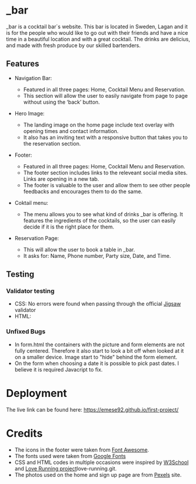 # _bar
_bar is a cocktail bar`s website. This bar is located in Sweden, Lagan and it is for the people who would like to go out with their friends and have a nice time in a beautiful location and with a great cocktail. The drinks are delicius, and made with fresh produce by our skilled bartenders.

## Features
 * Navigation Bar: 
    - Featured in all three pages: Home, Cocktail Menu and Reservation.
    - This section will allow the user to easily navigate from page to page without using the ‘back’ button.

 * Hero Image:
    - The landing image on the home page include text overlay with opening times and contact information.
    - It also has an inviting text with a responsive button that takes you to the reservation section.
    
 * Footer:
    - Featured in all three pages: Home, Cocktail Menu and Reservation.
    - The footer section includes links to the releveant social media sites. Links are opening in a new tab.
    - The footer is valuable to the user and allow them to see other people feedbacks and encourages them to do the same.
    
 * Coktail menu:
    - The menu allows you to see what kind of drinks _bar is offering. It features the ingredients of the cocktails, so the user can easily decide if it is the right place for them.
    
 * Reservation Page:
    - This will allow the user to book a table in _bar.
    - It asks for: Name, Phone number, Party size, Date, and Time.

## Testing


 ### Validator testing
 * CSS: No errors were found when passing through the official [Jigsaw](http://jigsaw.w3.org/css-validator/validator$link) validator
 * HTML: 

 ### Unfixed Bugs
 * In form.html the containers with the picture and form elements are not fully centered. Therefore it also start to look a bit off when looked at it on a smaller device. Image start to "hide" behind the form element.
 * On the form when choosing a date it is possible to pick past dates. I believe it is required Javacript to fix.

# Deployment
The live link can be found here: https://emese92.github.io/first-project/

# Credits
- The icons in the footer were taken from [Font Awesome](https://fontawesome.com/v5.15/icons/check-circle?style=solid).
- The fonts used were taken from [Google Fonts](https://fonts.google.com/)
- CSS and HTML codes in multiple occasions were inspired by [W3School](https://www.w3schools.com/css/default.asp) and [Love Running project](https://github.com/Emese92/)love-running.git.
- The photos used on the home and sign up page are from [Pexels](https://www.pexels.com/sv-se/) site.
